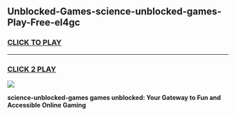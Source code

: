 
## Unblocked-Games-science-unblocked-games-Play-Free-el4gc
<h3>
<a href="https://premium76.site?title=science-unblocked-games&ref=12A">CLICK TO PLAY</a></h3>
<hr>

<h3>
<a href="https://premium76.site?title=science-unblocked-games&ref=12A">CLICK 2 PLAY</a>
  
</h3>

<a href="https://premium76.site?title=science-unblocked-games&ref=12A"><img src="https://clearcache.store/games.png"></a>


**science-unblocked-games games unblocked: Your Gateway to Fun and Accessible Online Gaming**
